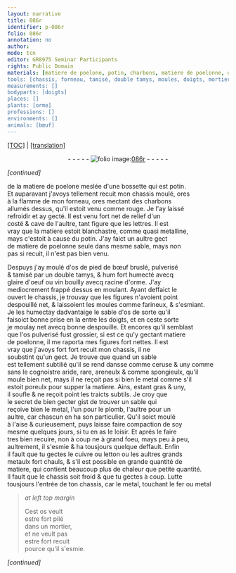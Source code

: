 ```yaml
---
layout: narrative
title: 086r
identifier: p-086r
folio: 086r
annotation: no
author:
mode: tcn
editor: GR8975 Seminar Participants
rights: Public Domain
materials: [matiere de poelone, potin, charbons, matiere de poelonne, os de pied de bœuf bruslé, pulverisé, glaire d'oeuf, vin bouilly avecq racine d'orme, sable d'os, os pulverisé, ceruse, areneulx, metal, plomb, cuivre, letton, grands metaulx, Lutte, fer, os]
tools: [chassis, forneau, tamisé, double tamys, moules, doigts, mortier]
measurements: []
bodyparts: [doigts]
places: []
plants: [orme]
professions: []
environments: []
animals: [bœuf]
---
```


 <p><a href="{{ site.baseurl }}/normalized/">[TOC]</a> | <a href="{{ site.baseurl }}/texts/p-086r_tl/" target="_blank">[translation]</a></p><div class="folio" align="center">- - - - - <a href="http://gallica.bnf.fr/ark:/12148/btv1b10500001g/f177.image" target="_blank"><img src="https://cu-mkp.github.io/2017-workshop-edition/assets/photo-icon.png" alt="folio image: " style="display:inline-block; margin-bottom:-3px;"/>086r</a> - - - - - </div>  
 
*[continued]*
  
de la <span class="m">matiere de poelone</span> meslée d'une bossette qui est <span class="m">potin</span>.<br/> Et auparavant j'avoys tellem<span class="exp">ent</span> recuit mon <span class="tl">chassis</span> moulé, ores<br/> à la flamme de mon <span class="tl">forneau</span>, ores mectant des <span class="m">charbons</span><br/> allumés dessus, qu'il estoit venu co<span class="exp">mm</span>e rouge. Je l'ay laissé<br/> refroidir et ay gecté. Il est venu fort net de relief d'un<br/> costé & cave de l'aultre, tant figure que les l<span class="exp">ett</span>res. Il est<br/> vray que la matiere estoit blanchastre, co<span class="exp">mm</span>e quasi metalline,<br/> mays c'estoit à cause du <span class="m">potin</span>. J'ay faict un aultre gect<br/> de <span class="m">matiere de poelonne</span> seule dans mesme sable, mays non<br/> pas si recuit, il n'est pas bien venu.
 
Despuys j'ay moulé d'<span class="m">os de pied de <span class="al">bœuf</span> bruslé, pulverisé</span><br/> & <span class="tl">tamisé</span> par un <span class="tl">double tamys</span>, & <span class="del">hum</span> <span class="del">fort</span> humecté avecq<br/> <span class="m">glaire d'oeuf</span> ou <span class="m">vin bouilly avecq racine d'<span class="pa">orme</span></span>. J'ay<br/> mediocrem<span class="exp">ent</span> frappé dessus en moulant. Ayant <span class="del">deffaict le</span><br/> ouvert le <span class="tl">chassis</span>, je trouvay que les figures n'avoient point<br/> despouillé net, & laissoient les <span class="tl">moules</span> co<span class="exp">mm</span>e farineux, & s'esmiant.<br/> Je <span class="del">les</span> humectay dadvantaige le <span class="m">sable d'os</span> de sorte qu'il<br/> faisoict bonne prise <span class="del">en la</span> entre les <span class="tl"><span class="bp">doigts</span></span>, et en ceste sorte<br/> je moulay net avecq bonne despouille. Et encores qu'il semblast<br/> que l'<span class="m">os pulverisé</span> fust grossier, si est ce qu'y gectant <span class="m">matiere<br/> de poelonne</span>, il me raporta mes figures fort nettes. Il est<br/> vray que j'avoys fort fort recuit mon <span class="tl">chassis</span>, il ne<br/> soubstint qu'un gect. Je trouve que quand un sable<br/> est tellement subtilié qu'il se rend dansse co<span class="exp">mm</span>e <span class="m">ceruse</span> & uny <span class="del">co<span class="exp">mm</span>e</span><br/> sans le cognoistre aride, rare, <span class="m">areneulx</span> & co<span class="exp">mm</span>e spongieulx, qu'il<br/> moule bien net, mays il ne reçoit pas si bien le <span class="m">metal</span> co<span class="exp">mm</span>e s'il<br/> estoit poreulx pour supper la matiere. Ains, estant gras & uny,<br/> il soufle & ne reçoit point les traicts subtils. Je croy que<br/> le secret de bien gecter gist de trouver un sable qui<br/> reçoive bien le <span class="m">metal</span>, l'un pour le <span class="m">plomb</span>, l'aultre pour un<br/> aultre, car chascun en ha son particulier. Qu'il soict moulé<br/> à l'aise & curieusement, puys laisse faire compaction de soy<br/> mesme quelques jours, si tu en as le loisir. Et aprés le faire<br/> tres bien recuire, non à coup ne à grand foeu, mays peu à peu,<br/> aultrem<span class="exp">ent</span>, il s'esmie & ha tousjours quelque deffault. Enfin<br/> il fault que tu gectes le <span class="m">cuivre</span> ou <span class="m">letton</span> ou les aultres <span class="m">grands<br/> metaulx</span> fort chauls, & s'il est possible en grande quantité de<br/> matiere, qui contient beaucoup plus de chaleur que petite quantité.<br/> Il fault que le <span class="tl">chassis</span> soit froid & que tu gectes à coup. <span class="m">Lutte</span><br/> tousjours l'entrée de ton <span class="tl">chassis</span>, car le <span class="m">metal</span>, touchant le <span class="m">fer</span> ou <span class="m">metal</span>
 
> *at left top margin*
> 
> 
>   Cest <span class="m">os</span> veult<br/> estre fort pilé<br/> dans un <span class="tl">mortier</span>,<br/> et ne veult pas<br/> estre fort recuit<br/> pource qu'il s'esmie.
 
*[continued]*
 
 